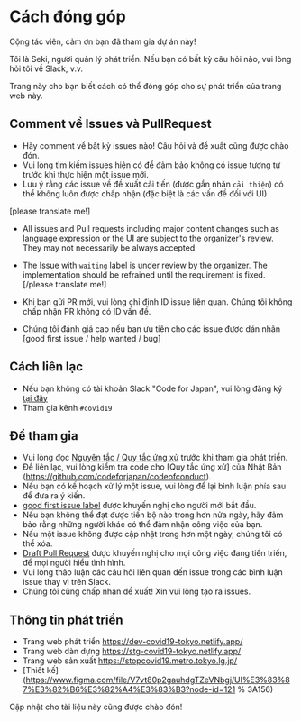 # Cách đóng góp

Cộng tác viên, cảm ơn bạn đã tham gia dự án này!

Tôi là Seki, người quản lý phát triển. Nếu bạn có bất kỳ câu hỏi nào, vui lòng hỏi tôi về Slack, v.v.

Trang này cho bạn biết cách có thể đóng góp cho sự phát triển của trang web này.

## Comment về Issues và PullRequest

- Hãy comment về bất kỳ issues nào! Câu hỏi và đề xuất cũng được chào đón.
- Vui lòng tìm kiếm issues hiện có để đảm bảo không có issue tương tự trước khi thực hiện một issue mới.
- Lưu ý rằng các issue về đề xuất cải tiến (được gắn nhãn `cải thiện`) có thể không luôn được chấp nhận (đặc biệt là các vấn đề đối với UI)

[please translate me!]

- All issues and Pull requests including major content changes such as language expression or the UI are subject to the organizer's review. They may not necessarily be always accepted.
- The Issue with `waiting` label is under review by the organizer. The implementation should be refrained until the requirement is fixed.
  [/please translate me!]

- Khi bạn gửi PR mới, vui lòng chỉ định ID issue liên quan. Chúng tôi không chấp nhận PR không có ID vấn đề.
- Chúng tôi đánh giá cao nếu bạn ưu tiên cho các issue được dán nhãn [good first issue / help wanted / bug]

## Cách liên lạc

- Nếu bạn không có tài khoản Slack "Code for Japan", vui lòng đăng ký [tại đây](https://cfjslackin.herokuapp.com/)
- Tham gia kênh `#covid19`

## Để tham gia

- Vui lòng đọc [Nguyên tắc / Quy tắc ứng xử](./CODE_OF_CONDUCT.md) trước khi tham gia phát triển.
- Để liên lạc, vui lòng kiểm tra code cho [Quy tắc ứng xử] của Nhật Bản (https://github.com/codeforjapan/codeofconduct).
- Nếu bạn có kế hoạch xử lý một issue, vui lòng để lại bình luận phía sau để đưa ra ý kiến.
- [good first issue label](https://github.com/tokyo-metropolitan-gov/covid19/issues?q=is%3Asu+is%3Aopen+label%3A%22good+first+su%22) được khuyến nghị cho người mới bắt đầu.
- Nếu bạn không thể đạt được tiến bộ nào trong hơn nửa ngày, hãy đảm bảo rằng những người khác có thể đảm nhận công việc của bạn.
- Nếu một issue không được cập nhật trong hơn một ngày, chúng tôi có thể xóa.
- [Draft Pull Request](https://help.github.com/en/github/collaborating-with-issues-and-pull-requests/about-pull-requests#draft-pull-requests) được khuyến nghị cho mọi công việc đang tiến triển, để mọi người hiểu tình hình.
- Vui lòng thảo luận các câu hỏi liên quan đến issue trong các bình luận issue thay vì trên Slack.
- Chúng tôi cũng chấp nhận đề xuất! Xin vui lòng tạo ra issues.

## Thông tin phát triển

- Trang web phát triển https://dev-covid19-tokyo.netlify.app/
- Trang web dàn dựng https://stg-covid19-tokyo.netlify.app/
- Trang web sản xuất https://stopcovid19.metro.tokyo.lg.jp/
- [Thiết kế](https://www.figma.com/file/V7vt80p2gauhdgTZeVNbgj/UI%E3%83%87%E3%82%B6%E3%82%A4%E3%83%B3?node-id=121 % 3A156)

Cập nhật cho tài liệu này cũng được chào đón!
